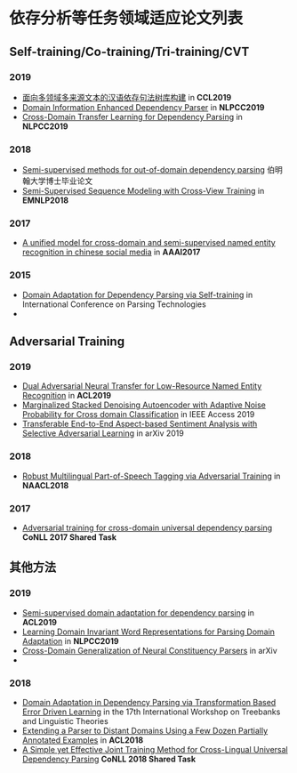 # 依存分析等任务领域适应论文列表

## Self-training/Co-training/Tri-training/CVT

### 2019

- [面向多领域多来源文本的汉语依存句法树库构建](http://hlt.suda.edu.cn/~zhli/papers/lijuan-cip19-treebank.pdf) in **CCL2019**
- [Domain Information Enhanced Dependency Parser](http://tcci.ccf.org.cn/conference/2019/papers/EV14.pdf) in **NLPCC2019**
- [Cross-Domain Transfer Learning for Dependency Parsing](http://tcci.ccf.org.cn/conference/2019/papers/EV1.pdf) in **NLPCC2019**

### 2018

- [Semi-supervised methods for out-of-domain dependency parsing](https://arxiv.org/abs/1810.02100) 伯明翰大学博士毕业论文
- [Semi-Supervised Sequence Modeling with Cross-View Training](https://www.aclweb.org/anthology/D18-1217.pdf) in **EMNLP2018**

### 2017

- [A unified model for cross-domain and semi-supervised named entity recognition in chinese social media](https://www.aaai.org/ocs/index.php/AAAI/AAAI17/paper/viewPaper/14484) in **AAAI2017**

### 2015

- [Domain Adaptation for Dependency Parsing via Self-training](https://www.aclweb.org/anthology/W15-2201.pdf) in International Conference on Parsing Technologies
- 



## Adversarial Training

### 2019

- [Dual Adversarial Neural Transfer for Low-Resource Named Entity Recognition](https://www.aclweb.org/anthology/P19-1336.pdf) in **ACL2019**
- [Marginalized Stacked Denoising Autoencoder with Adaptive Noise Probability for Cross domain Classification](https://ieeexplore.ieee.org/abstract/document/8751976/) in IEEE Access 2019
- [Transferable End-to-End Aspect-based Sentiment Analysis with Selective Adversarial Learning](https://arxiv.org/abs/1910.14192) in arXiv 2019

### 2018

- [Robust Multilingual Part-of-Speech Tagging via Adversarial Training](https://www.aclweb.org/anthology/N18-1089.pdf) in **NAACL2018**

### 2017

- [Adversarial training for cross-domain universal  dependency parsing](https://www.aclweb.org/anthology/K17-3007.pdf) **CoNLL 2017 Shared Task**

## 其他方法

### 2019

- [Semi-supervised domain adaptation for dependency parsing](https://www.aclweb.org/anthology/P19-1229.pdf) in **ACL2019**
- [Learning Domain Invariant Word Representations for Parsing Domain Adaptation](http://tcci.ccf.org.cn/conference/2019/papers/297.pdf) in **NLPCC2019**
- [Cross-Domain Generalization of Neural Constituency Parsers](https://arxiv.org/abs/1907.04347) in arXiv
- 

### 2018

- [Domain Adaptation in Dependency Parsing via Transformation Based Error Driven Learning](http://www.ep.liu.se/ecp/article.asp?issue=155&article=016&volume=) in the 17th International Workshop on Treebanks and Linguistic Theories
- [Extending a Parser to Distant Domains Using a Few Dozen Partially Annotated Examples](https://www.aclweb.org/anthology/P18-1110/) in **ACL2018**
- [A Simple yet Effective Joint Training Method for Cross-Lingual Universal Dependency Parsing](https://www.aclweb.org/anthology/papers/K/K18/K18-2026/) **CoNLL 2018 Shared Task**
